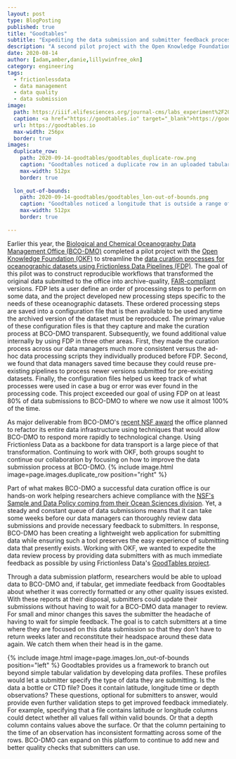 ```yaml
---
layout: post
type: BlogPosting
published: true
title: "Goodtables"
subtitle: "Expediting the data submission and submitter feedback process"
description: "A second pilot project with the Open Knowledge Foundation is focusing on immediate data quality feedback for BCO-DMO data contributors through a new data submission tool."
date: 2020-08-14
author: [adam,amber,danie,lillywinfree_okn]
category: engineering
tags: 
  - frictionlessdata
  - data management
  - data quality
  - data submission
image:
  path: https://iiif.elifesciences.org/journal-cms/labs_experiment%2F2017-10%2Ftitle_goodtables-logo.png/full/2000,/0/default.jpg
  caption: <a href="https://goodtables.io" target="_blank">https://goodtables.io</a>
  url: https://goodtables.io
  max-width: 256px
  border: true
images:
  duplicate_row:
    path: 2020-09-14-goodtables/goodtables_duplicate-row.png
    caption: "Goodtables noticed a duplicate row in an uploaded tabular data file."
    max-width: 512px
    border: true
    
  lon_out-of-bounds:
    path: 2020-09-14-goodtables/goodtables_lon-out-of-bounds.png
    caption: "Goodtables noticed a longitude that is outside a range of -180 to 180. This happended because BCO-DMO recommends using decimal degrees format between -180 t0 180 and defined a Goodtables check for longitude fields."
    max-width: 512px
    border: true
    
---
```


Earlier this year, the [Biological and Chemical Oceanography Data Management Office (BCO-DMO)](https://www.bco-dmo.org) completed a pilot project with the [Open Knowledge Foundation (OKF)](https://okfn.org/) to streamline the [data curation processes for oceanographic datasets using Frictionless Data Pipelines (FDP)](https://blog.okfn.org/2020/02/10/frictionless-data-pipelines-for-ocean-science/). The goal of this pilot was to construct reproducible workflows that transformed the original data submitted to the office into archive-quality, [FAIR-compliant](https://doi.org/10.1038/sdata.2016.18) versions. FDP lets a user define an order of processing steps to perform on some data, and the project developed new processing steps specific to the needs of these oceanographic datasets. These ordered processing steps are saved into a configuration file that is then available to be used anytime the archived version of the dataset must be reproduced. The primary value of these configuration files is that they capture and make the curation process at BCO-DMO transparent. Subsequently, we found additional value internally by using FDP in three other areas. First, they made the curation process across our data managers much more consistent versus the ad-hoc data processing scripts they individually produced before FDP. Second, we found that data managers saved time because they could reuse pre-existing pipelines to process newer versions submitted for pre-existing datasets. Finally, the configuration files helped us keep track of what processes were used in case a bug or error was ever found in the processing code. This project exceeded our goal of using FDP on at least 80% of data submissions to BCO-DMO to where we now use it almost 100% of the time. 
	
As major deliverable from BCO-DMO's [recent NSF award](https://www.nsf.gov/awardsearch/showAward?AWD_ID=1924618) the office planned to refactor its entire data infrastructure using techniques that would allow BCO-DMO to respond more rapidly to technological change. Using Frictionless Data as a backbone for data transport is a large piece of that transformation. Continuing to work with OKF, both groups sought to continue our collaboration by focusing on how to improve the data submission process at BCO-DMO. {% include image.html image=page.images.duplicate_row position="right" %}

Part of what makes BCO-DMO a successful data curation office is our hands-on work helping researchers achieve compliance with the [NSF's Sample and Data Policy coming from their Ocean Sciences division](https://www.nsf.gov/pubs/2017/nsf17037/nsf17037.jsp). Yet, a steady and constant queue of data submissions means that it can take some weeks before our data managers can thoroughly review data submissions and provide necessary feedback to submitters. In response, BCO-DMO has been creating a lightweight web application for submitting data while ensuring such a tool preserves the easy experience of submitting data that presently exists. Working with OKF, we wanted to expedite the data review process by providing data submitters with as much immediate feedback as possible by using Frictionless Data's [GoodTables project](https://goodtables.io).

Through a data submission platform, researchers would be able to upload data to BCO-DMO and, if tabular, get immediate feedback from Goodtables about whether it was correctly formatted or any other quality issues existed. With these reports at their disposal, submitters could update their submissions without having to wait for a BCO-DMO data manager to review. For small and minor changes this saves the submitter the headache of having to wait for simple feedback. The goal is to catch submitters at a time where they are focused on this data submission so that they don't have to return weeks later and reconstitute their headspace around these data again. We catch them when their head is in the game. 

{% include image.html image=page.images.lon_out-of-bounds position="left" %} Goodtables provides us a framework to branch out beyond simple tabular validation by developing data profiles. These profiles would let a submitter specify the type of data they are submitting. Is the data a bottle or CTD file? Does it contain latitude, longitude time or depth observations? These questions, optional for submitters to answer, would provide even further validation steps to get improved feedback immediately. For example, specifying that a file contains latitude or longitude columns could detect whether all values fall within valid bounds. Or that a depth column contains values above the surface. Or that the column pertaining to the time of an observation has inconsistent formatting across some of the rows. BCO-DMO can expand on this platform to continue to add new and better quality checks that submitters can use.


